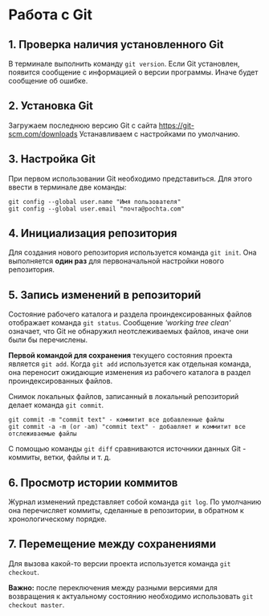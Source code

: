 # Работа с Git

## 1. Проверка наличия установленного Git
В терминале выполнить команду `git version`.
Если Git установлен, появится сообщение с информацией о версии программы. Иначе будет сообщение об ошибке.

## 2. Установка Git
Загружаем последнюю версию Git с сайта 
https://git-scm.com/downloads
Устанавливаем с настройками по умолчанию.

## 3. Настройка Git
При первом использовании Git необходимо представиться. Для этого ввести в терминале две команды:
```
git config --global user.name "Имя пользователя"
git config --global user.email "почта@pochta.com"
```
## 4. Инициализация репозитория
Для создания нового репозитория используется команда `git init`. Она выполняется **один раз** для первоначальной настройки нового репозитория.

## 5. Запись изменений в репозиторий
Состояние рабочего каталога и раздела проиндексированных файлов отображает команда `git status`. Сообщение *'working tree clean'* означает, что Git не обнаружил неотслеживаемых файлов, иначе они были бы перечислены. 

**Первой командой для сохранения** текущего состояния проекта является `git add`. Когда `git add` используется как отдельная команда, она переносит ожидающие изменения из рабочего каталога в раздел проиндексированных файлов.

Снимок локальных файлов, записанный в локальный репозиторий делает команда `git commit`. 
```
git commit -m "commit text" - коммитит все добавленные файлы
git commit -a -m (or -am) "commit text" - добавляет и коммитит все отслеживаемые файлы
```
С помощью команды `git diff` сравниваются источники данных Git - коммиты, ветки, файлы и т. д.

## 6. Просмотр истории коммитов
Журнал изменений представляет собой команда `git log`. По умолчанию она перечисляет коммиты, сделанные в репозитории, в обратном к хронологическому порядке.

## 7. Перемещение между сохранениями
Для вызова какой-то версии проекта используется команда `git checkout`. 

**Важно:** после переключения между разными версиями для возвращения к актуальному состоянию необходимо использовать `git checkout master`.